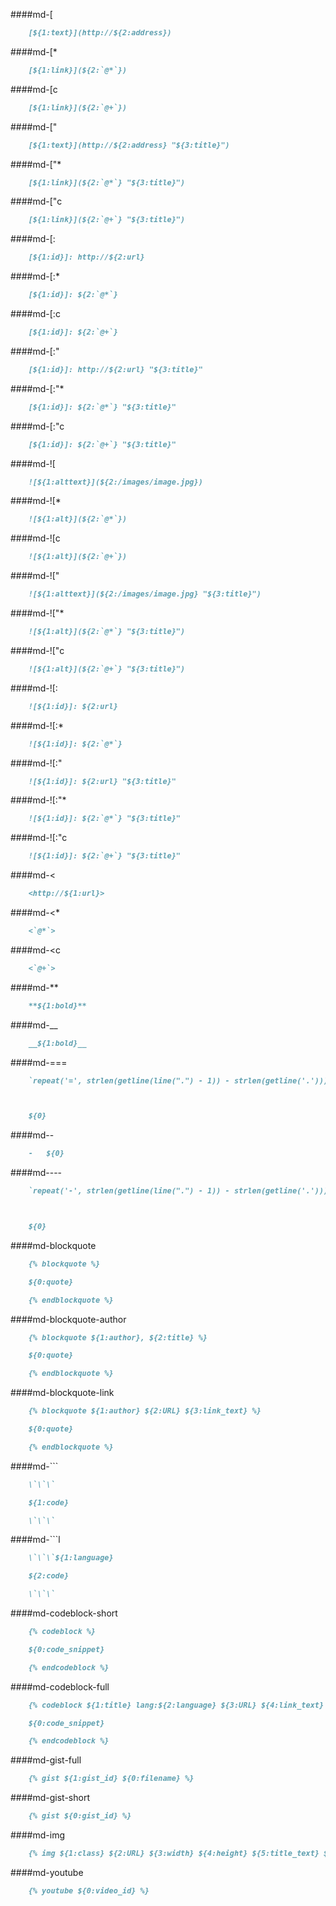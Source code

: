 ####md-[
```markdown
    [${1:text}](http://${2:address})
```
####md-[*
```markdown
    [${1:link}](${2:`@*`})
```
####md-[c
```markdown
    [${1:link}](${2:`@+`})
```
####md-["
```markdown
    [${1:text}](http://${2:address} "${3:title}")
```
####md-["*
```markdown
    [${1:link}](${2:`@*`} "${3:title}")
```
####md-["c
```markdown
    [${1:link}](${2:`@+`} "${3:title}")
```
####md-[:
```markdown
    [${1:id}]: http://${2:url}


```
####md-[:*
```markdown
    [${1:id}]: ${2:`@*`}


```
####md-[:c
```markdown
    [${1:id}]: ${2:`@+`}


```
####md-[:"
```markdown
    [${1:id}]: http://${2:url} "${3:title}"


```
####md-[:"*
```markdown
    [${1:id}]: ${2:`@*`} "${3:title}"


```
####md-[:"c
```markdown
    [${1:id}]: ${2:`@+`} "${3:title}"


```
####md-![
```markdown
    ![${1:alttext}](${2:/images/image.jpg})
```
####md-![*
```markdown
    ![${1:alt}](${2:`@*`})
```
####md-![c
```markdown
    ![${1:alt}](${2:`@+`})
```
####md-!["
```markdown
    ![${1:alttext}](${2:/images/image.jpg} "${3:title}")
```
####md-!["*
```markdown
    ![${1:alt}](${2:`@*`} "${3:title}")
```
####md-!["c
```markdown
    ![${1:alt}](${2:`@+`} "${3:title}")
```
####md-![:
```markdown
    ![${1:id}]: ${2:url}


```
####md-![:*
```markdown
    ![${1:id}]: ${2:`@*`}


```
####md-![:"
```markdown
    ![${1:id}]: ${2:url} "${3:title}"


```
####md-![:"*
```markdown
    ![${1:id}]: ${2:`@*`} "${3:title}"


```
####md-![:"c
```markdown
    ![${1:id}]: ${2:`@+`} "${3:title}"


```
####md-<
```markdown
    <http://${1:url}>
```
####md-<*
```markdown
    <`@*`>
```
####md-<c
```markdown
    <`@+`>
```
####md-**
```markdown
    **${1:bold}**
```
####md-__
```markdown
    __${1:bold}__
```
####md-===
```markdown
    `repeat('=', strlen(getline(line(".") - 1)) - strlen(getline('.')))`



    ${0}
```
####md--
```markdown
    -   ${0}
```
####md----
```markdown
    `repeat('-', strlen(getline(line(".") - 1)) - strlen(getline('.')))`



    ${0}


```
####md-blockquote
```markdown
    {% blockquote %}

    ${0:quote}

    {% endblockquote %}


```
####md-blockquote-author
```markdown
    {% blockquote ${1:author}, ${2:title} %}

    ${0:quote}

    {% endblockquote %}


```
####md-blockquote-link
```markdown
    {% blockquote ${1:author} ${2:URL} ${3:link_text} %}

    ${0:quote}

    {% endblockquote %}


```
####md-```
```markdown
    \`\`\`

    ${1:code}

    \`\`\`


```
####md-```l
```markdown
    \`\`\`${1:language}

    ${2:code}

    \`\`\`


```
####md-codeblock-short
```markdown
    {% codeblock %}

    ${0:code_snippet}

    {% endcodeblock %}


```
####md-codeblock-full
```markdown
    {% codeblock ${1:title} lang:${2:language} ${3:URL} ${4:link_text} %}

    ${0:code_snippet}

    {% endcodeblock %}


```
####md-gist-full
```markdown
    {% gist ${1:gist_id} ${0:filename} %}


```
####md-gist-short
```markdown
    {% gist ${0:gist_id} %}


```
####md-img
```markdown
    {% img ${1:class} ${2:URL} ${3:width} ${4:height} ${5:title_text} ${0:alt_text} %}


```
####md-youtube
```markdown
    {% youtube ${0:video_id} %}


```
